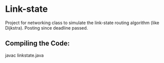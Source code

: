 # Link-state
Project for networking class to simulate the link-state routing algorithm (like Dijkstra). Posting since deadline passed.

## Compiling the Code:
javac linkstate.java